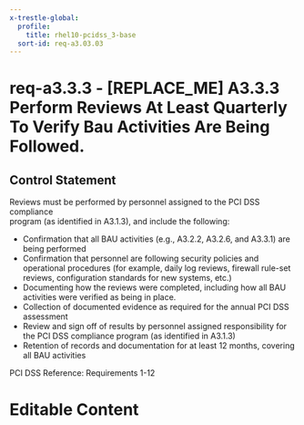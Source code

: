 ```yaml
---
x-trestle-global:
  profile:
    title: rhel10-pcidss_3-base
  sort-id: req-a3.03.03
---
```


# req-a3.3.3 - \[REPLACE_ME\] A3.3.3 Perform Reviews At Least Quarterly To Verify Bau Activities Are Being Followed.

## Control Statement

Reviews must be performed by personnel assigned to the PCI DSS compliance\
  program (as identified in A3.1.3), and include the following:

* Confirmation that all BAU activities (e.g., A3.2.2, A3.2.6,
  and A3.3.1) are being performed
* Confirmation that personnel are following security policies and
  operational procedures (for example, daily log reviews,
  firewall rule-set reviews, configuration standards for new systems, etc.)
* Documenting how the reviews were completed, including how all BAU activities
  were verified as being in place.
* Collection of documented evidence as required for the annual
  PCI DSS assessment
* Review and sign off of results by personnel assigned responsibility for
  the PCI DSS compliance program (as identified in A3.1.3)
* Retention of records and documentation for at least 12 months,
  covering all BAU activities

PCI DSS Reference: Requirements 1-12

# Editable Content

<!-- Make additions and edits below -->
<!-- The above represents the contents of the control as received by the profile, prior to additions. -->
<!-- If the profile makes additions to the control, they will appear below. -->
<!-- The above markdown may not be edited but you may edit the content below, and/or introduce new additions to be made by the profile. -->
<!-- If there is a yaml header at the top, parameter values may be edited. Use --set-parameters to incorporate the changes during assembly. -->
<!-- The content here will then replace what is in the profile for this control, after running profile-assemble. -->
<!-- The current profile has no added parts for this control, but you may add new ones here. -->
<!-- Each addition must have a heading either of the form ## Control my_addition_name -->
<!-- or ## Part a. (where the a. refers to one of the control statement labels.) -->
<!-- "## Control" parts are new parts added after the statement part. -->
<!-- "## Part" parts are new parts added into the top-level statement part with that label. -->
<!-- Subparts may be added with nested hash levels of the form ### My Subpart Name -->
<!-- underneath the parent ## Control or ## Part being added -->
<!-- See https://oscal-compass.github.io/compliance-trestle/tutorials/ssp_profile_catalog_authoring/ssp_profile_catalog_authoring for guidance. -->
